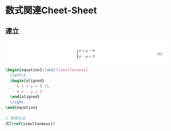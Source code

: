 # 数式関連Cheet-Sheet

<style>
  img{
    margin: 0 auto;
    display: block;
  }
</style>
## 連立

<img src="img/simultaneous.png">

```tex
\begin{equation}\label{simultaneous}
  \left\{
  \begin{aligned}
     & x + y = 0 \\
     & x - y = 2
  \end{aligned}
  \right.
\end{equation}

% 参照方法
式(\ref{simultaneous})
```